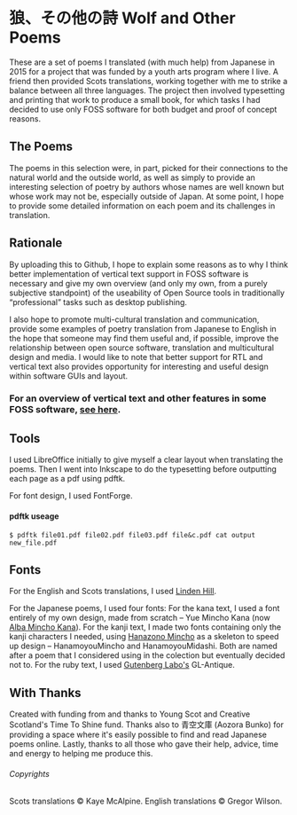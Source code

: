 # 狼、その他の詩 Wolf and Other Poems

These are a set of poems I translated (with much help) from Japanese in 2015 for a project that was funded by a youth arts program where I live. A friend then provided Scots translations, working together with me to strike a balance between all three languages. The project then involved typesetting and printing that work to produce a small book, for which tasks I had decided to use only FOSS software for both budget and proof of concept reasons.

## The Poems

The poems in this selection were, in part, picked for their connections to the natural world and the outside world, as well as simply to provide an interesting selection of poetry by authors whose names are well known but whose work may not be, especially outside of Japan. At some point, I hope to provide some detailed information on each poem and its challenges in translation.


## Rationale

By uploading this to Github, I hope to explain some reasons as to why I think better implementation of vertical text support in FOSS software is necessary and give my own overview (and only my own, from a purely subjective standpoint) of the useability of Open Source tools in traditionally “professional” tasks such as desktop publishing.

I also hope to promote multi-cultural translation and communication, provide some examples of poetry translation from Japanese to English in the hope that someone may find them useful and, if possible, improve the relationship between open source software, translation and multicultural design and media. I would like to note that better support for RTL and vertical text also provides opportunity for interesting and useful design within software GUIs and layout.

### For an overview of vertical text and other features in some FOSS software, [see here](https://github.com/fontfish/Wolf-and-Poems/blob/master/Thoughts_on_FOSS.md).


## Tools

I used LibreOffice initially to give myself a clear layout when translating the poems. Then I went into Inkscape to do the typesetting before outputting each page as a pdf using pdftk.

For font design, I used FontForge.

#### pdftk useage

`$ pdftk file01.pdf file02.pdf file03.pdf file&c.pdf cat output new_file.pdf`


## Fonts

For the English and Scots translations, I used [Linden Hill](https://fonts.google.com/specimen/Linden+Hill).

For the Japanese poems, I used four fonts:
For the kana text, I used a font entirely of my own design, made from scratch – Yue Mincho Kana (now [Alba Mincho Kana](https://github.com/fontfish/AlbaMinchoKana)).
For the kanji text, I made two fonts containing only the kanji characters I needed, using [Hanazono Mincho](http://fonts.jp/hanazono/) as a skeleton to speed up design – HanamoyouMincho and HanamoyouMidashi. Both are named after a poem that I considered using in the colection but eventually decided not to.
For the ruby text, I used [Gutenberg Labo's](https://gutenberg.osdn.jp/en/index.html) GL-Antique.


## With Thanks

Created with funding from and thanks to Young Scot and Creative Scotland's Time To Shine fund.
Thanks also to 青空文庫 (Aozora Bunko) for providing a space where it's easily possible to find and read Japanese poems online.
Lastly, thanks to all those who gave their help, advice, time and energy to helping me produce this.


###### Copyrights

Scots translations © Kaye McAlpine.
English translations © Gregor Wilson.

